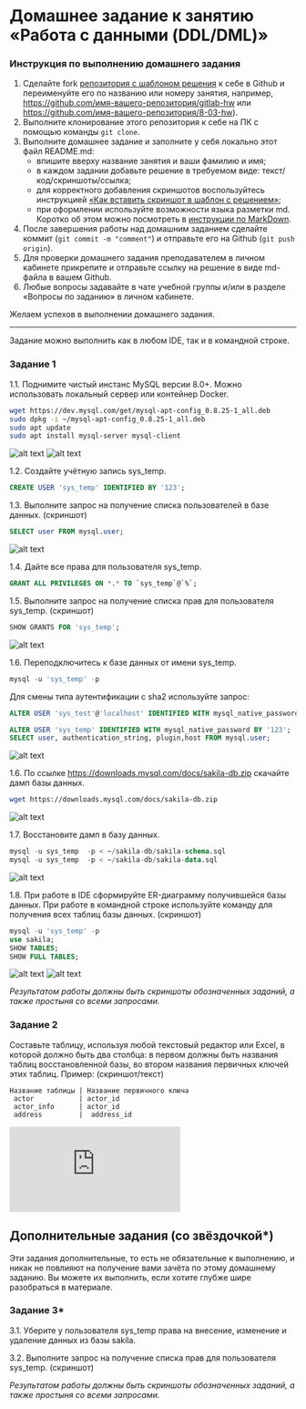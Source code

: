 # Домашнее задание к занятию «Работа с данными (DDL/DML)»

### Инструкция по выполнению домашнего задания

1. Сделайте fork [репозитория c шаблоном решения](https://github.com/netology-code/sys-pattern-homework) к себе в Github и переименуйте его по названию или номеру занятия, например, https://github.com/имя-вашего-репозитория/gitlab-hw или https://github.com/имя-вашего-репозитория/8-03-hw).
2. Выполните клонирование этого репозитория к себе на ПК с помощью команды `git clone`.
3. Выполните домашнее задание и заполните у себя локально этот файл README.md:
   - впишите вверху название занятия и ваши фамилию и имя;
   - в каждом задании добавьте решение в требуемом виде: текст/код/скриншоты/ссылка;
   - для корректного добавления скриншотов воспользуйтесь инструкцией [«Как вставить скриншот в шаблон с решением»](https://github.com/netology-code/sys-pattern-homework/blob/main/screen-instruction.md);
   - при оформлении используйте возможности языка разметки md. Коротко об этом можно посмотреть в [инструкции по MarkDown](https://github.com/netology-code/sys-pattern-homework/blob/main/md-instruction.md).
4. После завершения работы над домашним заданием сделайте коммит (`git commit -m "comment"`) и отправьте его на Github (`git push origin`).
5. Для проверки домашнего задания преподавателем в личном кабинете прикрепите и отправьте ссылку на решение в виде md-файла в вашем Github.
6. Любые вопросы задавайте в чате учебной группы и/или в разделе «Вопросы по заданию» в личном кабинете.

Желаем успехов в выполнении домашнего задания.

---

Задание можно выполнить как в любом IDE, так и в командной строке.

### Задание 1
1.1. Поднимите чистый инстанс MySQL версии 8.0+. Можно использовать локальный сервер или контейнер Docker.

```  bash
wget https://dev.mysql.com/get/mysql-apt-config_0.8.25-1_all.deb
sudo dpkg -i ~/mysql-apt-config_0.8.25-1_all.deb
sudo apt update
sudo apt install mysql-server mysql-client
```
![alt text](https://github.com/anmiroshnichenko/12.02_DDL-DML/blob/main/1.JPG)
![alt text](https://github.com/anmiroshnichenko/12.02_DDL-DML/blob/main/2.JPG)

1.2. Создайте учётную запись sys_temp. 
```sql
CREATE USER 'sys_temp' IDENTIFIED BY '123';
```
1.3. Выполните запрос на получение списка пользователей в базе данных. (скриншот)
```sql
SELECT user FROM mysql.user;
```
![alt text](https://github.com/anmiroshnichenko/12.02_DDL-DML/blob/main/3.JPG)

1.4. Дайте все права для пользователя sys_temp. 
```sql
GRANT ALL PRIVILEGES ON *.* TO `sys_temp`@`%`;
```
1.5. Выполните запрос на получение списка прав для пользователя sys_temp. (скриншот)
```sql
SHOW GRANTS FOR 'sys_temp';
```
![alt text](https://github.com/anmiroshnichenko/12.02_DDL-DML/blob/main/4.JPG)

1.6. Переподключитесь к базе данных от имени sys_temp.
```sql
mysql -u 'sys_temp' -p
```
Для смены типа аутентификации с sha2 используйте запрос: 
```sql
ALTER USER 'sys_test'@'localhost' IDENTIFIED WITH mysql_native_password BY 'password';
```
```sql
ALTER USER 'sys_temp' IDENTIFIED WITH mysql_native_password BY '123';
SELECT user, authentication_string, plugin,host FROM mysql.user;
```
![alt text](https://github.com/anmiroshnichenko/12.02_DDL-DML/blob/main/5.JPG)

1.6. По ссылке https://downloads.mysql.com/docs/sakila-db.zip скачайте дамп базы данных.

```bash
wget https://downloads.mysql.com/docs/sakila-db.zip
```
![alt text](https://github.com/anmiroshnichenko/12.02_DDL-DML/blob/main/6.JPG)

1.7. Восстановите дамп в базу данных.
```sql
mysql -u sys_temp  -p < ~/sakila-db/sakila-schema.sql
mysql -u sys_temp  -p < ~/sakila-db/sakila-data.sql
```
![alt text](https://github.com/anmiroshnichenko/12.02_DDL-DML/blob/main/7.JPG)

1.8. При работе в IDE сформируйте ER-диаграмму получившейся базы данных. При работе в командной строке используйте команду для получения всех таблиц базы данных. (скриншот)

```sql
mysql -u 'sys_temp' -p
use sakila;
SHOW TABLES;
SHOW FULL TABLES;
```
![alt text](https://github.com/anmiroshnichenko/12.02_DDL-DML/blob/main/8.JPG)
![alt text](https://github.com/anmiroshnichenko/12.02_DDL-DML/blob/main/9.JPG)

*Результатом работы должны быть скриншоты обозначенных заданий, а также простыня со всеми запросами.*


### Задание 2
Составьте таблицу, используя любой текстовый редактор или Excel, в которой должно быть два столбца: в первом должны быть названия таблиц восстановленной базы, во втором названия первичных ключей этих таблиц. Пример: (скриншот/текст)
```
Название таблицы | Название первичного ключа
 actor           | actor_id
 actor_info      | actor_id
 address         |  address_id  
```
![alt text](https://github.com/anmiroshnichenko/12.02_DDL-DML/blob/main/PRIMARY%20KEY.pdf)

## Дополнительные задания (со звёздочкой*)
Эти задания дополнительные, то есть не обязательные к выполнению, и никак не повлияют на получение вами зачёта по этому домашнему заданию. Вы можете их выполнить, если хотите глубже шире разобраться в материале.

### Задание 3*
3.1. Уберите у пользователя sys_temp права на внесение, изменение и удаление данных из базы sakila.

3.2. Выполните запрос на получение списка прав для пользователя sys_temp. (скриншот)

*Результатом работы должны быть скриншоты обозначенных заданий, а также простыня со всеми запросами.*
